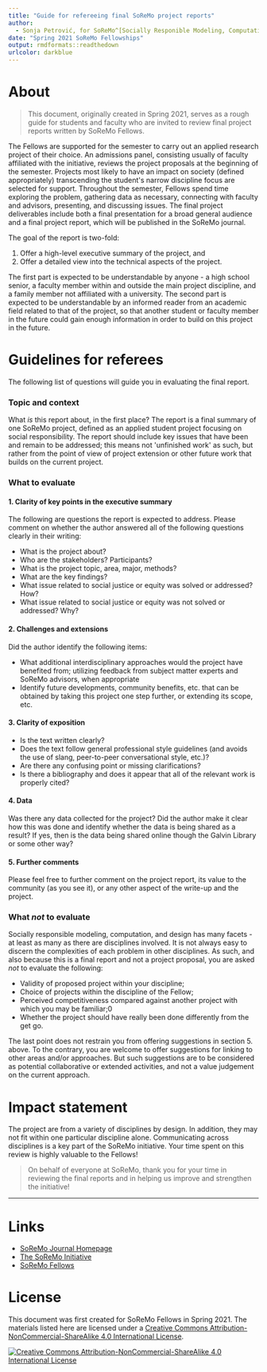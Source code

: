 ```yaml
---
title: "Guide for refereeing final SoReMo project reports" 
author: 
  - Sonja Petrović, for SoReMo^[Socially Responible Modeling, Computation, and Design - a grassroots initiative at Illinois Tech.  [Homepage](https://www.soremo.org), [Email](mailto:sonja.petrovic@iit.edu).] 
date: "Spring 2021 SoReMo Fellowships"
output: rmdformats::readthedown
urlcolor: darkblue
---
```


# About

> This document, originally created in Spring 2021, serves as a rough guide for students and faculty who are invited to review final project reports written by SoReMo Fellows. 

The Fellows are supported for the semester to carry out an applied research project of their choice. An admissions panel, consisting usually of faculty affiliated with the initiative, reviews the project proposals at the beginning of the semester. Projects most likely to have an impact on society (defined appropriately) transcending the student's narrow discipline focus are selected for support. Throughout the semester, Fellows spend time exploring the problem, gathering data as necessary, connecting with faculty and advisors, presenting, and discussing issues. The final project deliverables include both a final presentation for a broad general audience and a final project report, which will be published in the SoReMo journal. 


The goal of the report is two-fold:  

1. Offer a high-level executive summary of the project, and 
2. Offer a detailed view into the technical aspects of the project. 

The first part is expected to be understandable by anyone - a high school senior, a faculty member within and outside the main project discipline, and a family member not affiliated with a university. 
The second part is expected to be understandable by an informed reader from an academic field related to that of the project, so that another student or faculty member in the future could gain enough information in order to build on this project in the future. 



# Guidelines for referees
The following list of questions will guide you in evaluating the final report. 

### Topic and context 
What *is* this report about, in the first place?  The report is a final summary of one SoReMo project, defined as an applied student project focusing on social responsibility. The report should include key 
issues that have been and remain to be addressed; this means not 'unfinished work' as such, but rather from the point of view of project extension or other future work that builds on the current project. 

### What to  evaluate 

#### 1. Clarity of key points in the executive summary 

The following are questions the report is expected to address. Please comment on whether the author answered all of the following questions clearly in their writing: 

  * What is the project about?
  * Who are the stakeholders? Participants? 
  * What is the project topic, area, major, methods?
  * What are the key findings?
  * What issue related to social justice or equity was solved or addressed? How?
  * What issue related to social justice or equity was not solved or addressed? Why?

#### 2. Challenges and extensions
Did the author identify the following items: 
* What additional interdisciplinary approaches would the project have
benefited from; utilizing feedback from subject matter experts and
SoReMo advisors, when appropriate
* Identify future developments, community benefits, etc. that can be obtained by taking this project one step further, or extending its scope, etc. 

#### 3. Clarity of exposition

* Is the text written clearly? 
* Does the text follow general professional  style guidelines (and avoids the use of slang, peer-to-peer conversational style, etc.)? 
* Are there any confusing point or missing clarifications? 
* Is there a bibliography and does it appear that all of the relevant work is properly cited? 

#### 4. Data
Was there any data collected for the project? Did the author make it clear how this was done and identify whether the data is being shared as a result? If yes, then is the data being shared online though the Galvin Library or some other way? 

#### 5. Further comments
Please feel free to  further comment on the project report, its value to the community (as you see it), or any other aspect of the write-up and the project. 


### What *not* to evaluate 
Socially responsible modeling, computation, and design has many facets - at least as many as there are disciplines involved. It is not always easy to discern the complexities of each problem in other disciplines. As such, and also because this is a final report and not a project proposal, you are asked *not* to evaluate the following: 

* Validity of proposed project within your discipline;
* Choice of projects within the discipline of the Fellow;
* Perceived competitiveness compared  against another project with which you may be familiar;0
* Whether the project should have really been done differently from the get go.

The last point does not restrain you from offering suggestions in section 5. above. To the contrary, you are welcome to offer suggestions for linking to other areas and/or approaches. But such suggestions are to be considered as potential collaborative or extended activities, and not a value judgement on the current approach. 

# Impact statement

The project are from a variety of disciplines by design. In addition, they may not fit within one particular discipline alone. Communicating across disciplines is a key part of the SoReMo initiative. Your time spent on this review is highly valuable to the Fellows! 

> On behalf of everyone at SoReMo, thank you for your time in reviewing the final reports and in helping us improve and strengthen the initiative! 

------ 

# Links

* [SoReMo Journal Homepage](http://journals.library.iit.edu/index.php/Soremo/)
* [The SoReMo Initiative](http://www.soremo.org) 
* [SoReMo Fellows](https://www.soremo.org/people/fellows)

# License

This document  was first created for SoReMo Fellows in Spring 2021. 
The materials listed here are licensed under a [Creative Commons Attribution-NonCommercial-ShareAlike 4.0 International License](https://creativecommons.org/licenses/by-nc-sa/4.0/).


[![Creative Commons Attribution-NonCommercial-ShareAlike 4.0 International License][image]][hyperlink]

  [hyperlink]: https://creativecommons.org/licenses/by-nc-sa/4.0/
  [image]: https://i.creativecommons.org/l/by-nc-sa/4.0/88x31.png
    